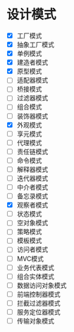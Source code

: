 # 设计模式

- [x] 工厂模式  
- [x] 抽象工厂模式  
- [x] 单例模式
- [x] 建造者模式
- [x] 原型模式
- [ ] 适配器模式
- [ ] 桥接模式
- [ ] 过滤器模式
- [ ] 组合模式
- [ ] 装饰器模式
- [x] 外观模式
- [ ] 享元模式
- [ ] 代理模式
- [ ] 责任链模式
- [ ] 命令模式
- [ ] 解释器模式
- [ ] 迭代器模式
- [ ] 中介者模式
- [ ] 备忘录模式
- [x] 观察者模式
- [ ] 状态模式
- [ ] 空对象模式
- [ ] 策略模式
- [ ] 模板模式
- [ ] 访问者模式
- [ ] MVC模式
- [ ] 业务代表模式
- [ ] 组合实体模式
- [ ] 数据访问对象模式
- [ ] 前端控制器模式
- [ ] 拦截过滤器模式
- [ ] 服务定位器模式
- [ ] 传输对象模式
